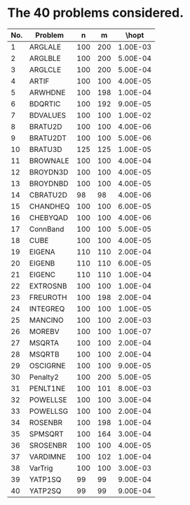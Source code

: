 
# The 40 problems considered.

| No.  |  Problem   |  n    |  m    |  \hopt      |
|------|------------|-------|-------|-------------|
| 1    |  ARGLALE   | 100   | 200   | 1.00E-03    |
| 2    |  ARGLBLE   | 100   | 200   | 5.00E-04    |
| 3    |  ARGLCLE   | 100   | 200   | 5.00E-04    |
| 4    |  ARTIF     | 100   | 100   | 4.00E-05    |
| 5    |  ARWHDNE   | 100   | 198   | 1.00E-04    |
| 6    |  BDQRTIC   | 100   | 192   | 9.00E-05    |
| 7    |  BDVALUES  | 100   | 100   | 1.00E-02    |
| 8    |  BRATU2D   | 100   | 100   | 4.00E-06    |
| 9    |  BRATU2DT  | 100   | 100   | 5.00E-06    |
| 10   |  BRATU3D   | 125   | 125   | 1.00E-05    |
| 11   |  BROWNALE  | 100   | 100   | 4.00E-04    |
| 12   |  BROYDN3D  | 100   | 100   | 4.00E-05    |
| 13   |  BROYDNBD  | 100   | 100   | 4.00E-05    |
| 14   |  CBRATU2D  | 98    | 98    | 4.00E-06    |
| 15   |  CHANDHEQ  | 100   | 100   | 6.00E-05    |
| 16   |  CHEBYQAD  | 100   | 100   | 4.00E-06    |
| 17   |  ConnBand  | 100   | 100   | 5.00E-05    |
| 18   |  CUBE      | 100   | 100   | 4.00E-05    |
| 19   |  EIGENA    | 110   | 110   | 2.00E-04    |
| 20   |  EIGENB    | 110   | 110   | 6.00E-05    |
| 21   |  EIGENC    | 110   | 110   | 1.00E-04    |
| 22   |  EXTROSNB  | 100   | 100   | 1.00E-04    |
| 23   |  FREUROTH  | 100   | 198   | 2.00E-04    |
| 24   |  INTEGREQ  | 100   | 100   | 1.00E-05    |
| 25   |  MANCINO   | 100   | 100   | 2.00E-03    |
| 26   |  MOREBV    | 100   | 100   | 1.00E-07    |
| 27   |  MSQRTA    | 100   | 100   | 2.00E-04    |
| 28   |  MSQRTB    | 100   | 100   | 2.00E-04    |
| 29   |  OSCIGRNE  | 100   | 100   | 9.00E-05    |
| 30   |  Penalty2  | 100   | 200   | 5.00E-05    |
| 31   |  PENLT1NE  | 100   | 101   | 8.00E-03    |
| 32   |  POWELLSE  | 100   | 100   | 3.00E-04    |
| 33   |  POWELLSG  | 100   | 100   | 2.00E-04    |
| 34   |  ROSENBR   | 100   | 198   | 1.00E-04    |
| 35   |  SPMSQRT   | 100   | 164   | 3.00E-04    |
| 36   |  SROSENBR  | 100   | 100   | 4.00E-05    |
| 37   |  VARDIMNE  | 100   | 102   | 1.00E-04    |
| 38   |  VarTrig   | 100   | 100   | 3.00E-03    |
| 39   |  YATP1SQ   | 99    | 99    | 9.00E-04    |
| 40   |  YATP2SQ   | 99    | 99    | 9.00E-04    |
